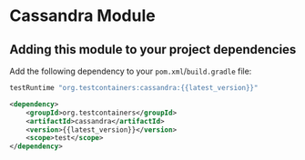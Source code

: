# Cassandra Module

## Adding this module to your project dependencies

Add the following dependency to your `pom.xml`/`build.gradle` file:

```groovy tab='Gradle'
testRuntime "org.testcontainers:cassandra:{{latest_version}}"
```

```xml tab='Maven'
<dependency>
    <groupId>org.testcontainers</groupId>
    <artifactId>cassandra</artifactId>
    <version>{{latest_version}}</version>
    <scope>test</scope>
</dependency>
```
